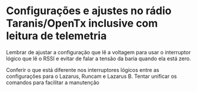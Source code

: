 # Configurações e ajustes no rádio Taranis/OpenTx inclusive com leitura de telemetria

Lembrar de ajustar a configuração que lê a voltagem para usar o interruptor lógico que lê o RSSI e evitar de falar a tensão da baria quando ela está zero.

Conferir o que está diferente nos interruptores lógicos entre as configurações para o Lazarus, Runcam e Lazarus B. Tentar unificar os comandos para facilitar a manutenção



